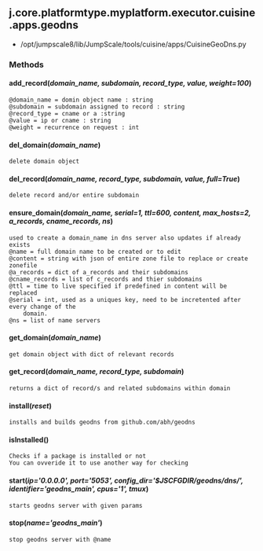 <!-- toc -->
## j.core.platformtype.myplatform.executor.cuisine.apps.geodns

- /opt/jumpscale8/lib/JumpScale/tools/cuisine/apps/CuisineGeoDns.py

### Methods

#### add_record(*domain_name, subdomain, record_type, value, weight=100*) 

```
@domain_name = domin object name : string
@subdomain = subdomain assigned to record : string
@record_type = cname or a :string
@value = ip or cname : string
@weight = recurrence on request : int

```

#### del_domain(*domain_name*) 

```
delete domain object

```

#### del_record(*domain_name, record_type, subdomain, value, full=True*) 

```
delete record and/or entire subdomain

```

#### ensure_domain(*domain_name, serial=1, ttl=600, content, max_hosts=2, a_records, cname_records, ns*) 

```
used to create a domain_name in dns server also updates if already exists
@name = full domain name to be created or to edit
@content = string with json of entire zone file to replace or create zonefile
@a_records = dict of a_records and their subdomains
@cname_records = list of c_records and thier subdomains
@ttl = time to live specified if predefined in content will be replaced
@serial = int, used as a uniques key, need to be incretented after every change of the
    domain.
@ns = list of name servers

```

#### get_domain(*domain_name*) 

```
get domain object with dict of relevant records

```

#### get_record(*domain_name, record_type, subdomain*) 

```
returns a dict of record/s and related subdomains within domain

```

#### install(*reset*) 

```
installs and builds geodns from github.com/abh/geodns

```

#### isInstalled() 

```
Checks if a package is installed or not
You can ovveride it to use another way for checking

```

#### start(*ip='0.0.0.0', port='5053', config_dir='$JSCFGDIR/geodns/dns/', identifier='geodns_main', cpus='1', tmux*) 

```
starts geodns server with given params

```

#### stop(*name='geodns_main'*) 

```
stop geodns server with @name

```

